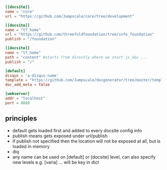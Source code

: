 
```toml

[[docsite]]
name = "core"
url = "https://github.com/Jumpscale/core/tree/development"

[[docsite]]
name = "tf_home"
url = "https://github.com/threefoldfoundation/tree/info_foundation"
publish = "/foundation"

[[docsite]]
name = "tf_home"
path = "content" #starts from directly where we start js_doc ...
publish = "/"

[default]
disqus = 'a-disqus-name'
template = "https://github.com/Jumpscale/docgenerator/tree/master/templates/docsify"
doc_add_meta = false

[webserver]
addr = "localhost"
port = 8888

```

## principles

- default gets loaded first and added to every docsite config info
- publish means gets exposed under $url/$publish
- if publish not specified then the location will not be exposed at all, but is loaded in memory
- diq
- any name can be used on [default] or [docsite] level, can also specify new levels e.g. [varia] ... will be key in dict

